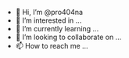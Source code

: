 - 👋 Hi, I’m @pro404na
- 👀 I’m interested in ...
- 🌱 I’m currently learning ...
- 💞️ I’m looking to collaborate on ...
- 📫 How to reach me ...

<!---
pro404na/pro404na is a ✨ special ✨ repository because its `README.md` (this file) appears on your GitHub profile.
You can click the Preview link to take a look at your changes.
--->

